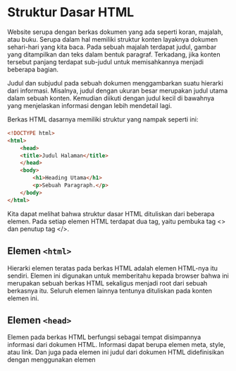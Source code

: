 # Struktur Dasar HTML
Website serupa dengan berkas dokumen yang ada seperti koran, majalah, atau buku. Serupa dalam hal memiliki struktur konten layaknya dokumen sehari-hari yang kita baca. Pada sebuah majalah terdapat judul, gambar yang ditampilkan dan teks dalam bentuk paragraf. Terkadang, jika konten tersebut panjang terdapat sub-judul untuk memisahkannya menjadi beberapa bagian.<br/>

Judul dan subjudul pada sebuah dokumen menggambarkan suatu hierarki dari informasi. Misalnya, judul dengan ukuran besar merupakan judul utama dalam sebuah konten. Kemudian diikuti dengan judul kecil di bawahnya yang menjelaskan informasi dengan lebih mendetail lagi.<br/>

Berkas HTML dasarnya memiliki struktur yang nampak seperti ini:

```html
<!DOCTYPE html>
<html>
    <head>
    <title>Judul Halaman</title>
    </head>
    <body>
        <h1>Heading Utama</h1>
        <p>Sebuah Paragraph.</p>
    </body>
</html>
```

Kita dapat melihat bahwa struktur dasar HTML dituliskan dari beberapa elemen. Pada setiap elemen HTML terdapat dua tag, yaitu pembuka tag <> dan penutup tag </>. <br/> 

## Elemen ```<html>```
Hierarki elemen teratas pada berkas HTML adalah elemen HTML-nya itu sendiri. Elemen ini digunakan untuk memberitahu kepada browser bahwa ini merupakan sebuah berkas HTML sekaligus menjadi root dari sebuah berkasnya itu. Seluruh elemen lainnya tentunya dituliskan pada konten elemen ini.

## Elemen ```<head>```
Elemen <head> pada berkas HTML berfungsi sebagai tempat disimpannya informasi dari dokumen HTML. Informasi dapat berupa elemen meta, style, atau link. Dan juga pada elemen ini judul dari dokumen HTML didefinisikan dengan menggunakan elemen <title>. Berikut contoh elemen yang berada pada konten head:
- ```<title>``` 
- ```<style>```
- ```<base>```
- ```<link>```
- ```<meta>```
- ```<script>```
- ```<noscript>```

Pada HTML versi 4.01, elemen ```<head>``` wajib ada di dalam sebuah berkas HTML.<br/> Tetapi semenjak HTML5, penggunaan ```<head>``` dapat dihilangkan. Sehingga struktur dasar berkas HTML menjadi seperti ini:

```html
<!DOCTYPE html>
<html>
    <meta charset="utf-8">
    <title>Judul halaman</title>
    <style> Style </style>
    <body>
        <h1>Heading Utama</h1>
        <p>Sebuah Paragraph.</p>
    </body>
</html>
```
## Element ```<body>```

Seluruh konten yang terdapat pada elemen ini akan ditampilkan pada halaman website. Maka dari itu, elemen ini digunakan untuk menampung seluruh konten atau elemen yang ditampilkan ke dalam jendela browser. Silakan coba tuliskan kode berikut(Jangan Copas ya masa programer copas hehe)

```html
<html>
    <head>
        <title>Judul dari dokumen HTML</title>
    </head>
    <body>
        <h1>header yang diletakan di dalam elemen body</h1>
        <p>Ini merupakan sebuah paragraph yang juga diletakan pada sebuah konten body, sehingga konten ini dapat dilihat oleh pengguna pada jendela browser.</p>
    </body>
</html>
```
    
![screenshot](https://github.com/adyuta447/learn-html-css/blob/main/Pengenalan%20HTML/img/2022-03-04_19-36.png)

Kecuali jika kita ingin menuliskan sebuah notes pada berkas HTML, kita perlu gunakan commenting tag. Semua yang dituliskan di antara tag komentar tidak akan memberikan pengaruh apa pun, termasuk pada tampilan di jendela browser. Pada HTML, tag komentar dituliskan seperti ini:

```html
<!-- Sebuah komentar -->
<!-- Sebuah komentar yang 
terdiri lebih dari satu baris -->
```
Nah ini berguna untuk memberikan label dan mengorganisir sebuah document yg panjang, terlebih ketika kita bekerja secara tim

## Lorem Ipsum
Lorem ipsum adalah teks standar yang ditempatkan untuk mendemonstrasikan elemen grafis atau presentasi visual seperti font, tipografi, dan tata letak. Tujuan penggunaan lorem ipsum sebagai berikut:]
- Sebagai pengisi sementara jika belum ada konten teks.
- Jika ingin menunjukkan hasil website sementara di mana audiens diharapkan lebih fokus kepada elemen desain yang dipresentasikan dan bukan pada isi teks.

